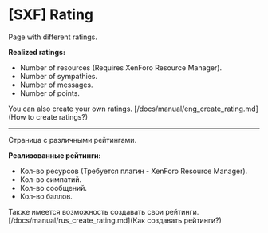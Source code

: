 # [SXF] Rating
Page with different ratings.

**Realized ratings:**
* Number of resources (Requires XenForo Resource Manager).
* Number of sympathies.
* Number of messages.
* Number of points.

You can also create your own ratings. [/docs/manual/eng_create_rating.md](How to create ratings?)

----

Страница с различными рейтингами.

**Реализованные рейтинги:**
* Кол-во ресурсов (Требуется плагин - XenForo Resource Manager).
* Кол-во симпатий.
* Кол-во сообщений.
* Кол-во баллов.

Также имеется возможность создавать свои рейтинги. [/docs/manual/rus_create_rating.md](Как создавать рейтинги?)